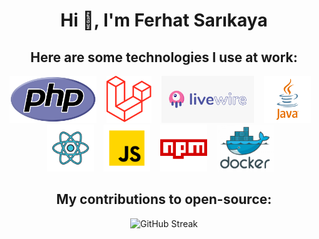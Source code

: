 <h1 align="center">Hi 👋, I'm Ferhat Sarıkaya</h1>
<div align="center">
    <!-- <img src="https://www.linkpicture.com/q/gitlab-black.png" alt="GitHub Streak" /> -->
</div>
<h2 align="center" dir="auto">Here are some technologies I use at work:</h2>


<p align="center" dir="auto">
<code><img height="75" src="https://raw.githubusercontent.com/fsarikaya96/fsarikaya96/main/assets/php.png" style="max-width: 100%;"/></code> &nbsp;&nbsp;
<code><img height="75" src="https://raw.githubusercontent.com/fsarikaya96/fsarikaya96/main/assets/laravel.png" style="max-width: 100%;"/></code> &nbsp;&nbsp;
<code><img height="75" src="https://raw.githubusercontent.com/fsarikaya96/fsarikaya96/main/assets/livewire.png" style="max-width: 100%;"/></code> &nbsp;&nbsp;
<code><img height="75" src="https://raw.githubusercontent.com/fsarikaya96/fsarikaya96/main/assets/java.png" style="max-width: 100%;"/></code> &nbsp;&nbsp;
<code><img height="75" src="https://raw.githubusercontent.com/fsarikaya96/fsarikaya96/main/assets/react.png" style="max-width: 100%;"/></code> &nbsp;&nbsp;
<code><img height="75" src="https://raw.githubusercontent.com/fsarikaya96/fsarikaya96/main/assets/js.png" style="max-width: 100%;"/></code> &nbsp;&nbsp;
<code><img height="75" src="https://raw.githubusercontent.com/fsarikaya96/fsarikaya96/main/assets/npm.png" style="max-width: 100%;"/></code> &nbsp;&nbsp;
<code><img height="75" src="https://raw.githubusercontent.com/fsarikaya96/fsarikaya96/main/assets/docker.png" style="max-width: 100%;"/></code> &nbsp;&nbsp;
</p>

<h2 align="center">My contributions to open-source:</h2>
<div align="center">
  <img src="https://github-readme-streak-stats.herokuapp.com/?user=fsarikaya96&theme=tokyonight&hide_border=false" alt="GitHub Streak" />
</div>
